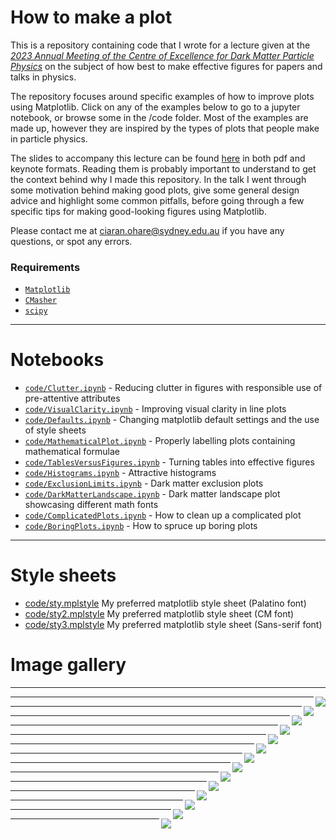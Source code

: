 # How to make a plot

This is a repository containing code that I wrote for a lecture given at the [*2023 Annual Meeting of the Centre of Excellence for Dark Matter Particle Physics*](https://darkmatteraustralia.atlassian.net/wiki/spaces/CDMPublic/pages/1584562177/2023+CDM+Annual+Workshop+-+Collaboratively+striving+for+success) on the subject of how best to make effective figures for papers and talks in physics.

The repository focuses around specific examples of how to improve plots using Matplotlib. Click on any of the examples below to go to a jupyter notebook, or browse some in the /code folder. Most of the examples are made up, however they are inspired by the types of plots that people make in particle physics.

The slides to accompany this lecture can be found [here](slides) in both pdf and keynote formats. Reading them is probably important to understand to get the context behind why I made this repository. In the talk I went through some motivation behind making good plots, give some general design advice and highlight some common pitfalls, before going through a few specific tips for making good-looking figures using Matplotlib.

Please contact me at ciaran.ohare@sydney.edu.au if you have any questions, or spot any errors.

### Requirements

* [`Matplotlib`](https://matplotlib.org/)
* [`CMasher`](https://cmasher.readthedocs.io/)
* [`scipy`](https://scipy.org/)

---

# Notebooks

* [`code/Clutter.ipynb`](code/Clutter.ipynb) - Reducing clutter in figures with responsible use of pre-attentive attributes
* [`code/VisualClarity.ipynb`](code/VisualClarity.ipynb) - Improving visual clarity in line plots
* [`code/Defaults.ipynb`](code/Defaults.ipynb) - Changing matplotlib default settings and the use of style sheets
* [`code/MathematicalPlot.ipynb`](code/MathematicalPlot.ipynb) - Properly labelling plots containing mathematical formulae
* [`code/TablesVersusFigures.ipynb`](code/TablesVersusFigures.ipynb) - Turning tables into effective figures
* [`code/Histograms.ipynb`](code/Histograms.ipynb) - Attractive histograms
* [`code/ExclusionLimits.ipynb`](code/ExclusionLimits.ipynb) - Dark matter exclusion plots
* [`code/DarkMatterLandscape.ipynb`](code/DarkMatterLandscape.ipynb) - Dark matter landscape plot showcasing different math fonts
* [`code/ComplicatedPlots.ipynb`](code/ComplicatedPlots.ipynb) - How to clean up a complicated plot
* [`code/BoringPlots.ipynb`](code/BoringPlots.ipynb) - How to spruce up boring plots

---

 # Style sheets
* [code/sty.mplstyle](code/sty.mplstyle) My preferred matplotlib style sheet (Palatino font)
* [code/sty2.mplstyle](code/sty2.mplstyle) My preferred matplotlib style sheet (CM font)
* [code/sty3.mplstyle](code/sty3.mplstyle) My preferred matplotlib style sheet (Sans-serif font)

# Image gallery

---

[<img align="right" src="plots/plots_png/Charges.png">](code/Charges.ipynb)

---

[<img align="right" src="plots/plots_png/Colormaps_Cyclic.png">](code/Charges.ipynb)

---

[<img align="right" src="plots/plots_png/Colormaps_Sequential.png">](code/Charges.ipynb)

---

[<img align="right" src="plots/plots_png/Colormaps_Diverging.png">](code/Charges.ipynb)

---

[<img align="right" src="plots/plots_png/Histograms_Good_withKDE.png">](code/Histograms.ipynb)

---

[<img align="right" src="plots/plots_png/MathematicalPlot_Good.png">](code/MathematicalPlot.ipynb)

---

[<img align="right" src="plots/plots_png/Table.png">](code/TablesVersusFigures.ipynb)

---

[<img align="right" src="plots/plots_png/VisualClarity_Good.png">](code/VisualClarity.ipynb)

---

[<img align="right" src="plots/plots_png/ExclusionLimits_Good.png">](code/ExclusionLimits.ipynb)

---

[<img align="right" src="plots/plots_png/DMLandscape_Palatino.png">](code/DarkMatterLandscape.ipynb)

---

[<img align="right" src="plots/plots_png/BoringPlot1_Good.png">](code/BoringPlots.ipynb)

---

[<img align="right" src="plots/plots_png/BoringPlot2_Good.png">](code/BoringPlots.ipynb)

---

[<img align="right" src="plots/plots_png/BoringPlot3_Good.png">](code/BoringPlots.ipynb)

---

[<img align="right" src="slides/PVAs.png">](slides)

---